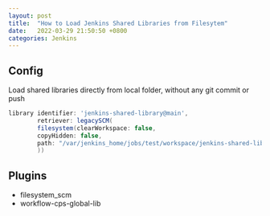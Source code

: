 ```yaml
---
layout: post
title:  "How to Load Jenkins Shared Libraries from Filesytem"
date:   2022-03-29 21:50:50 +0800
categories: Jenkins
---
```


## Config
Load shared libraries directly from local folder, without any git commit or push 

```groovy 
library identifier: 'jenkins-shared-library@main', 
        retriever: legacySCM(
        filesystem(clearWorkspace: false, 
        copyHidden: false, 
        path: "/var/jenkins_home/jobs/test/workspace/jenkins-shared-library"
        ))
```
## Plugins

- filesystem_scm
- workflow-cps-global-lib
